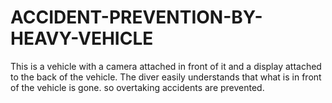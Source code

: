# ACCIDENT-PREVENTION-BY-HEAVY-VEHICLE
This is a vehicle with a camera attached in front of it and a display attached to the back of the vehicle. The diver easily understands that what is in front of the vehicle is gone. so overtaking accidents are prevented.
